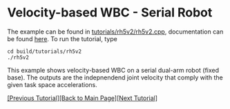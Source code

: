 # Velocity-based WBC - Serial Robot

The example can be found in [tutorials/rh5v2/rh5v2.cpp](https://github.com/ARC-OPT/wbc/blob/master/tutorials/rh5v2/rh5v2.cpp), documentation can be found [here](https://arc-opt.github.io/wbc/rh5v2_8cpp.html). To run the tutorial, type
```
cd build/tutorials/rh5v2
./rh5v2
```

This example shows velocity-based WBC on a serial dual-arm robot (fixed base). The outputs are the indepnendend joint velocity that comply with the given task space accelerations.

[[Previous Tutorial]](https://arc-opt.github.io/Documentation/tutorials/vel_floating_base_robots.html)[[Back to Main Page]](https://arc-opt.github.io/Documentation)[[Next Tutorial]](https://arc-opt.github.io/Documentation/tutorials/acc_hybrid_robot.html)
